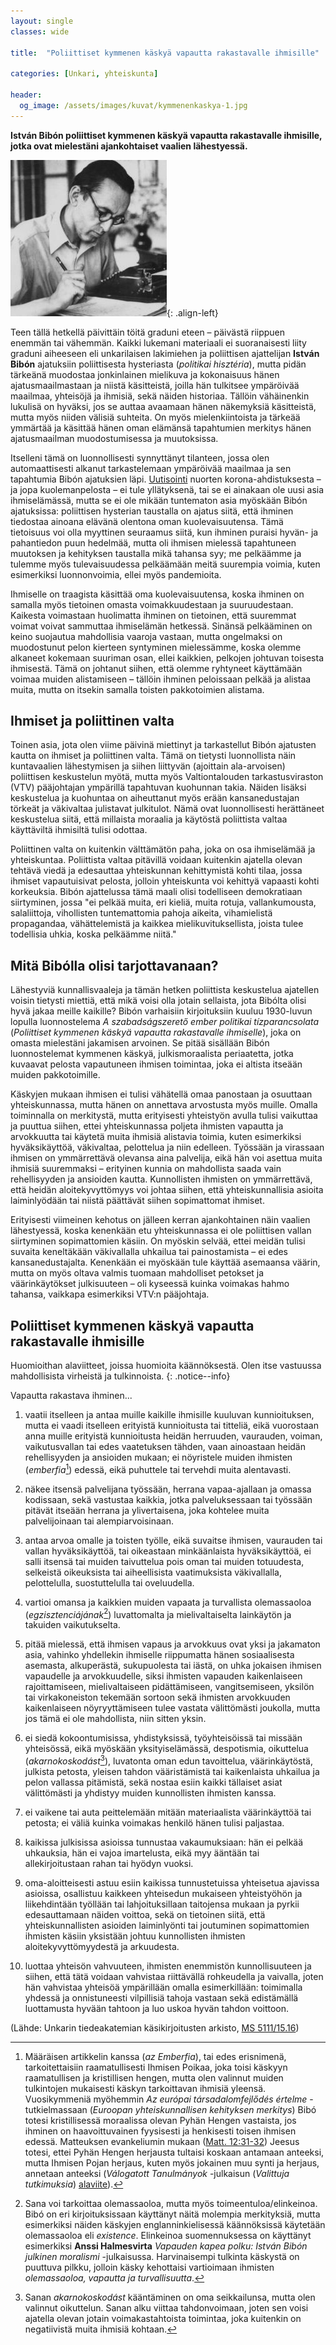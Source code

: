 ```yaml
---
layout: single
classes: wide

title:  "Poliittiset kymmenen käskyä vapautta rakastavalle ihmisille"

categories: [Unkari, yhteiskunta]

header:
  og_image: /assets/images/kuvat/kymmenenkaskya-1.jpg
---
```


**István Bibón poliittiset kymmenen käskyä vapautta rakastavalle ihmisille, jotka ovat mielestäni ajankohtaiset vaalien lähestyessä.**

![István Bibó työnsä äärellä](/assets/images/kuvat/kymmenenkaskya-1.jpg){: .align-left}

Teen tällä hetkellä päivittäin töitä graduni eteen – päivästä riippuen enemmän tai vähemmän. Kaikki lukemani materiaali ei suoranaisesti liity graduni aiheeseen eli unkarilaisen lakimiehen ja poliittisen ajattelijan **István Bibón** ajatuksiin poliittisesta hysteriasta (*politikai hisztéria*), mutta pidän tärkeänä muodostaa jonkinlainen mielikuva ja kokonaisuus hänen ajatusmaailmastaan ja niistä käsitteistä, joilla hän tulkitsee ympäröivää maailmaa, yhteisöjä ja ihmisiä, sekä näiden historiaa. Tällöin vähäinenkin lukulisä on hyväksi, jos se auttaa avaamaan hänen näkemyksiä käsitteistä, mutta myös niiden välisiä suhteita. On myös mielenkiintoista ja tärkeää ymmärtää ja käsittää hänen oman elämänsä tapahtumien merkitys hänen ajatusmaailman muodostumisessa ja muutoksissa.

Itselleni tämä on luonnollisesti synnyttänyt tilanteen, jossa olen automaattisesti alkanut tarkastelemaan ympäröivää maailmaa ja sen tapahtumia Bibón ajatuksien läpi. [Uutisointi](https://yle.fi/uutiset/3-11866510) nuorten korona-ahdistuksesta – ja jopa kuolemanpelosta – ei tule yllätyksenä, tai se ei ainakaan ole uusi asia ihmiselämässä, mutta se ei ole mikään tuntematon asia myöskään Bibón ajatuksissa: poliittisen hysterian taustalla on ajatus siitä, että ihminen tiedostaa ainoana elävänä olentona oman kuolevaisuutensa. Tämä tietoisuus voi olla myyttinen seuraamus siitä, kun ihminen puraisi hyvän- ja pahantiedon puun hedelmää, mutta oli ihmisen mielessä tapahtuneen muutoksen ja kehityksen taustalla mikä tahansa syy; me pelkäämme ja tulemme myös tulevaisuudessa pelkäämään meitä suurempia voimia, kuten esimerkiksi luonnonvoimia, ellei myös pandemioita.

Ihmiselle on traagista käsittää oma kuolevaisuutensa, koska ihminen on samalla myös tietoinen omasta voimakkuudestaan ja suuruudestaan. Kaikesta voimastaan huolimatta ihminen on tietoinen, että suuremmat voimat voivat sammuttaa ihmiselämän hetkessä. Sinänsä pelkääminen on keino suojautua mahdollisia vaaroja vastaan, mutta ongelmaksi on muodostunut pelon kierteen syntyminen mielessämme, koska olemme alkaneet kokemaan suuriman osan, ellei kaikkien, pelkojen johtuvan toisesta ihmisestä. Tämä on johtanut siihen, että olemme ryhtyneet käyttämään voimaa muiden alistamiseen – tällöin ihminen peloissaan pelkää ja alistaa muita, mutta on itsekin samalla toisten pakkotoimien alistama.

## Ihmiset ja poliittinen valta

Toinen asia, jota olen viime päivinä miettinyt ja tarkastellut Bibón ajatusten kautta on ihmiset ja poliittinen valta. Tämä on tietysti luonnollista näin kuntavaalien lähestymisen ja siihen liittyvän (ajoittain ala-arvoisen) poliittisen keskustelun myötä, mutta myös Valtiontalouden tarkastusviraston (VTV) pääjohtajan ympärillä tapahtuvan kuohunnan takia. Näiden lisäksi keskustelua ja kuohuntaa on aiheuttanut myös erään kansanedustajan törkeät ja väkivaltaa julistavat julkitulot. Nämä ovat luonnollisesti herättäneet keskustelua siitä, että millaista moraalia ja käytöstä poliittista valtaa käyttäviltä ihmisiltä tulisi odottaa.

Poliittinen valta on kuitenkin välttämätön paha, joka on osa ihmiselämää ja yhteiskuntaa. Poliittista valtaa pitävillä voidaan kuitenkin ajatella olevan tehtävä viedä ja edesauttaa yhteiskunnan kehittymistä kohti tilaa, jossa ihmiset vapautuisivat pelosta, jolloin yhteiskunta voi kehittyä vapaasti kohti korkeuksia. Bibón ajattelussa tämä maali olisi todelliseen demokratiaan siirtyminen, jossa "ei pelkää muita, eri kieliä, muita rotuja, vallankumousta, salaliittoja, vihollisten tuntemattomia pahoja aikeita, vihamielistä propagandaa, vähättelemistä ja kaikkea mielikuvituksellista, joista tulee todellisia uhkia, koska pelkäämme niitä."

## Mitä Bibólla olisi tarjottavanaan?

Lähestyviä kunnallisvaaleja ja tämän hetken poliittista keskustelua ajatellen voisin tietysti miettiä, että mikä voisi olla jotain sellaista, jota Bibólta olisi hyvä jakaa meille kaikille? Bibón varhaisiin kirjoituksiin kuuluu 1930-luvun lopulla luonnostelema *A szabadságszerető ember politikai tízparancsolata* (*Poliittiset kymmenen käskyä vapautta rakastavalle ihmiselle*), joka on omasta mielestäni jakamisen arvoinen. Se pitää sisällään Bibón luonnostelemat kymmenen käskyä, julkismoraalista periaatetta, jotka kuvaavat pelosta vapautuneen ihmisen toimintaa, joka ei altista itseään muiden pakkotoimille.

Käskyjen mukaan ihmisen ei tulisi vähätellä omaa panostaan ja osuuttaan yhteiskunnassa, mutta hänen on annettava arvostusta myös muille. Omalla toiminnalla on merkitystä, mutta erityisesti yhteistyön avulla tulisi vaikuttaa ja puuttua siihen, ettei yhteiskunnassa poljeta ihmisten vapautta ja arvokkuutta tai käytetä muita ihmisiä alistavia toimia, kuten esimerkiksi hyväksikäyttöä, väkivaltaa, pelottelua ja niin edelleen. Työssään ja virassaan ihmisen on ymmärrettävä olevansa aina palvelija, eikä hän voi asettua muita ihmisiä suuremmaksi – erityinen kunnia on mahdollista saada vain rehellisyyden ja ansioiden kautta. Kunnollisten ihmisten on ymmärrettävä, että heidän aloitekyvyttömyys voi johtaa siihen, että yhteiskunnallisia asioita laiminlyödään tai niistä päättävät siihen sopimattomat ihmiset.

Erityisesti viimeinen kehotus on jälleen kerran ajankohtainen näin vaalien lähestyessä, koska kenenkään etu yhteiskunnassa ei ole poliittisen vallan siirtyminen sopimattomien käsiin. On myöskin selvää, ettei meidän tulisi suvaita keneltäkään väkivallalla uhkailua tai painostamista – ei edes kansanedustajalta. Kenenkään ei myöskään tule käyttää asemaansa väärin, mutta on myös oltava valmis tuomaan mahdolliset petokset ja väärinkäytökset julkisuuteen – oli kyseessä kuinka voimakas hahmo tahansa, vaikkapa esimerkiksi VTV:n pääjohtaja.

## Poliittiset kymmenen käskyä vapautta rakastavalle ihmisille

Huomioithan alaviitteet, joissa huomioita käännöksestä. Olen itse vastuussa mahdollisista virheistä ja tulkinnoista.
{: .notice--info}

Vapautta rakastava ihminen...

1. vaatii itselleen ja antaa muille kaikille ihmisille kuuluvan kunnioituksen, mutta ei vaadi itselleen erityistä kunnioitusta tai titteliä, eikä vuorostaan anna muille erityistä kunnioitusta heidän herruuden, vaurauden, voiman, vaikutusvallan tai edes vaatetuksen tähden, vaan ainoastaan heidän rehellisyyden ja ansioiden mukaan; ei nöyristele muiden ihmisten (*emberfia*[^1]) edessä, eikä puhuttele tai tervehdi muita alentavasti.

2. näkee itsensä palvelijana työssään, herrana vapaa-ajallaan ja omassa kodissaan, sekä vastustaa kaikkia, jotka palveluksessaan tai työssään pitävät itseään herrana ja ylivertaisena, joka kohtelee muita palvelijoinaan tai alempiarvoisinaan.

3. antaa arvoa omalle ja toisten työlle, eikä suvaitse ihmisen, vaurauden tai vallan hyväksikäyttöä, tai oikeastaan minkäänlaista hyväksikäyttöä, ei salli itsensä tai muiden taivuttelua pois oman tai muiden totuudesta, selkeistä oikeuksista tai aiheellisista vaatimuksista väkivallalla, pelottelulla, suostuttelulla tai oveluudella.

4. vartioi omansa ja kaikkien muiden vapaata ja turvallista olemassaoloa (*egzisztenciájának*[^2]) luvattomalta ja mielivaltaiselta lainkäytön ja takuiden vaikutukselta.

5. pitää mielessä, että ihmisen vapaus ja arvokkuus ovat yksi ja jakamaton asia, vahinko yhdellekin ihmiselle riippumatta hänen sosiaalisesta asemasta, alkuperästä, sukupuolesta tai iästä, on uhka jokaisen ihmisen vapaudelle ja arvokkuudelle, siksi ihmisten vapauden kaikenlaiseen rajoittamiseen, mielivaltaiseen pidättämiseen, vangitsemiseen, yksilön tai virkakoneiston tekemään sortoon sekä ihmisten arvokkuuden kaikenlaiseen nöyryyttämiseen tulee vastata välittömästi joukolla, mutta jos tämä ei ole mahdollista, niin sitten yksin.

6. ei siedä kokoontumisissa, yhdistyksissä, työyhteisöissä tai missään yhteisössä, eikä myöskään yksityiselämässä, despotismia, oikuttelua (*akarnokoskodást*[^3]), luvatonta oman edun tavoittelua, väärinkäytöstä, julkista petosta, yleisen tahdon vääristämistä tai kaikenlaista uhkailua ja pelon vallassa pitämistä, sekä nostaa esiin kaikki tällaiset asiat välittömästi ja yhdistyy muiden kunnollisten ihmisten kanssa.

7. ei vaikene tai auta peittelemään mitään materiaalista väärinkäyttöä tai petosta; ei väliä kuinka voimakas henkilö hänen tulisi paljastaa.

8. kaikissa julkisissa asioissa tunnustaa vakaumuksiaan: hän ei pelkää uhkauksia, hän ei vajoa imartelusta, eikä myy ääntään tai allekirjoitustaan rahan tai hyödyn vuoksi.

9. oma-aloitteisesti astuu esiin kaikissa tunnustetuissa yhteisetua ajavissa asioissa, osallistuu kaikkeen yhteisedun mukaiseen yhteistyöhön ja liikehdintään työllään tai lahjoituksillaan taitojensa mukaan ja pyrkii edesauttamaan näiden voittoa, sekä on tietoinen siitä, että yhteiskunnallisten asioiden laiminlyönti tai joutuminen sopimattomien ihmisten käsiin yksistään johtuu kunnollisten ihmisten aloitekyvyttömyydestä ja arkuudesta.

10. luottaa yhteisön vahvuuteen, ihmisten enemmistön kunnollisuuteen ja siihen, että tätä voidaan vahvistaa riittävällä rohkeudella ja vaivalla, joten hän vahvistaa yhteisöä ympärillään omalla esimerkillään: toimimalla yhdessä ja onnistuneesti vilpillisiä tahoja vastaan sekä edistämällä luottamusta hyvään tahtoon ja luo uskoa hyvän tahdon voittoon.

(Lähde: Unkarin tiedeakatemian käsikirjoitusten arkisto, [MS 5111/15.16](http://tollelege.elte.hu/sites/default/files/articles/szabadsagszereto_ember.pdf))

[^1]: Määräisen artikkelin kanssa (*az Emberfia*), tai edes erisnimenä, tarkoitettaisiin raamatullisesti Ihmisen Poikaa, joka toisi käskyyn raamatullisen ja kristillisen hengen, mutta olen valinnut muiden tulkintojen mukaisesti käskyn tarkoittavan ihmisiä yleensä. Vuosikymmeniä myöhemmin *Az európai társadalomfejlődés értelme* -tutkielmassaan (*Euroopan yhteiskunnallisen kehityksen merkitys*) Bibó totesi kristillisessä moraalissa olevan Pyhän Hengen vastaista, jos ihminen on haavoittuvainen fyysisesti ja henkisesti toisen ihmisen edessä. Matteuksen evankeliumin mukaan ([Matt. 12:31-32](https://raamattu.fi/raamattu/KR92/MAT.12.31-MAT.12.32)) Jeesus totesi, ettei Pyhän Hengen herjausta tultaisi koskaan antamaan anteeksi, mutta Ihmisen Pojan herjaus, kuten myös jokainen muu synti ja herjaus, annetaan anteeksi (*Válogatott Tanulmányok* -julkaisun (*Valittuja tutkimuksia*) [alaviite](http://mek.oszk.hu/02000/02043/html/468.html#et%C3%A962j)).
[^2]: Sana voi tarkoittaa olemassaoloa, mutta myös toimeentuloa/elinkeinoa. Bibó on eri kirjoituksissaan käyttänyt näitä molempia merkityksiä, mutta esimerkiksi näiden käskyjen englanninkielisessä käännöksissä käytetään olemassaoloa eli *existence*. Elinkeinoa suomennuksessa on käyttänyt esimerkiksi **Anssi Halmesvirta** *Vapauden kapea polku: István Bibón julkinen moralismi* -julkaisussa. Harvinaisempi tulkinta käskystä on puuttuva pilkku, jolloin käsky kehottaisi vartioimaan ihmisten *olemassaoloa, vapautta ja turvallisuutta*.
[^3]: Sanan *akarnokoskodást* kääntäminen on oma seikkailunsa, mutta olen valinnut oikuttelun. Sanan alku viittaa tahdonvoimaan, joten sen voisi ajatella olevan jotain voimakastahtoista toimintaa, joka kuitenkin on negatiivistä muita ihmisiä kohtaan.
